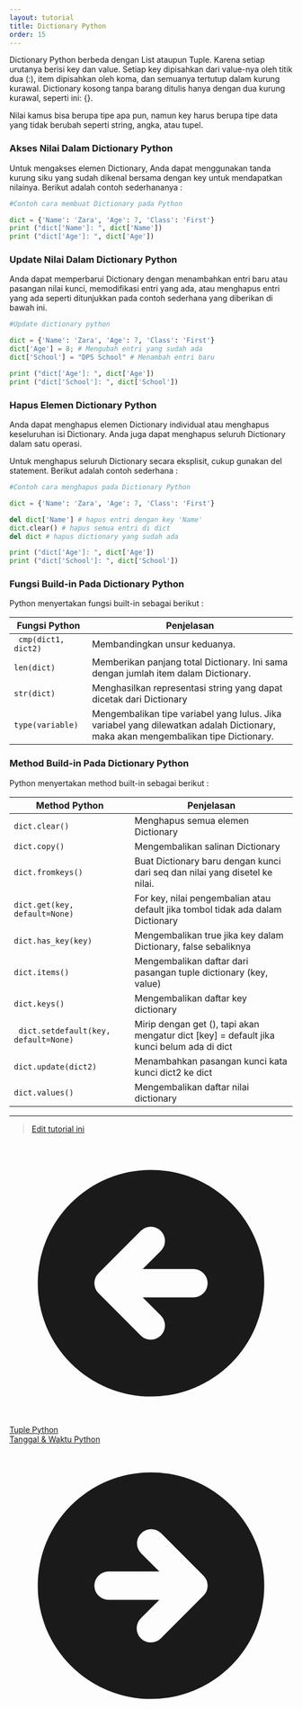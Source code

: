```yaml
---
layout: tutorial
title: Dictionary Python
order: 15
---
```


Dictionary Python berbeda dengan List ataupun Tuple. Karena setiap urutanya berisi key dan value. Setiap key dipisahkan dari value-nya oleh titik dua (:), item dipisahkan oleh koma, dan semuanya tertutup dalam kurung kurawal. Dictionary kosong tanpa barang ditulis hanya dengan dua kurung kurawal, seperti ini: {}.

Nilai kamus bisa berupa tipe apa pun, namun key harus berupa tipe data yang tidak berubah seperti string, angka, atau tupel.

### Akses Nilai Dalam Dictionary Python

Untuk mengakses elemen Dictionary, Anda dapat menggunakan tanda kurung siku yang sudah dikenal bersama dengan key untuk mendapatkan nilainya. Berikut adalah contoh sederhananya :

```python
#Contoh cara membuat Dictionary pada Python

dict = {'Name': 'Zara', 'Age': 7, 'Class': 'First'}
print ("dict['Name']: ", dict['Name'])
print ("dict['Age']: ", dict['Age'])
```

### Update Nilai Dalam Dictionary Python

Anda dapat memperbarui Dictionary dengan menambahkan entri baru atau pasangan nilai kunci, memodifikasi entri yang ada, atau menghapus entri yang ada seperti ditunjukkan pada contoh sederhana yang diberikan di bawah ini.

```python
#Update dictionary python

dict = {'Name': 'Zara', 'Age': 7, 'Class': 'First'}
dict['Age'] = 8; # Mengubah entri yang sudah ada
dict['School'] = "DPS School" # Menambah entri baru

print ("dict['Age']: ", dict['Age'])
print ("dict['School']: ", dict['School'])
```

### Hapus Elemen Dictionary Python

Anda dapat menghapus elemen Dictionary individual atau menghapus keseluruhan isi Dictionary. Anda juga dapat menghapus seluruh Dictionary dalam satu operasi.

Untuk menghapus seluruh Dictionary secara eksplisit, cukup gunakan del statement. Berikut adalah contoh sederhana :

```python
#Contoh cara menghapus pada Dictionary Python

dict = {'Name': 'Zara', 'Age': 7, 'Class': 'First'}

del dict['Name'] # hapus entri dengan key 'Name'
dict.clear() # hapus semua entri di dict
del dict # hapus dictionary yang sudah ada

print ("dict['Age']: ", dict['Age'])
print ("dict['School']: ", dict['School'])
```

### Fungsi Build-in Pada Dictionary Python

Python menyertakan fungsi built-in sebagai berikut :

| Fungsi Python     | Penjelasan                                                                                                                        |
| ----------------- | --------------------------------------------------------------------------------------------------------------------------------- |
|` cmp(dict1, dict2)` | Membandingkan unsur keduanya.                                                                                                     |
| `len(dict)`         | Memberikan panjang total Dictionary. Ini sama dengan jumlah item dalam Dictionary.                                                |
| `str(dict)  `       | Menghasilkan representasi string yang dapat dicetak dari Dictionary                                                               |
| `type(variable)`    | Mengembalikan tipe variabel yang lulus. Jika variabel yang dilewatkan adalah Dictionary, maka akan mengembalikan tipe Dictionary. |

### Method Build-in Pada Dictionary Python

Python menyertakan method built-in sebagai berikut :

| Method Python                      | Penjelasan                                                                                |
| ---------------------------------- | ----------------------------------------------------------------------------------------- |
|` dict.clear()                      ` | Menghapus semua elemen Dictionary                                                         |
|` dict.copy()                       ` | Mengembalikan salinan Dictionary                                                          |
|` dict.fromkeys()                   ` | Buat Dictionary baru dengan kunci dari seq dan nilai yang disetel ke nilai.               |
|` dict.get(key, default=None)       ` | For key, nilai pengembalian atau default jika tombol tidak ada dalam Dictionary           |
|` dict.has_key(key)                 ` | Mengembalikan true jika key dalam Dictionary, false sebaliknya                            |
|` dict.items()                      ` | Mengembalikan daftar dari pasangan tuple dictionary (key, value)                          |
|` dict.keys()                       ` | Mengembalikan daftar key dictionary                                                       |
|` dict.setdefault(key, default=None)` | Mirip dengan get (), tapi akan mengatur dict [key] = default jika kunci belum ada di dict |
|` dict.update(dict2)                ` | Menambahkan pasangan kunci kata kunci dict2 ke dict                                       |
|` dict.values()                     ` | Mengembalikan daftar nilai dictionary                                                     |

---
> [Edit tutorial ini](https://github.com/belajarpythoncom/belajarpythoncom.github.io/edit/master/_tutorial/dictionary-python.md)

<div class="mt-8 inline justify-between gap-x-4 md:flex">
  <div class="flex justify-center mb-4 md:mb-0">
    <a href="/tutorial/tuple-python" class="text-primary-300 hover:text-primary-300 order-2 flex h-12 items-center rounded-full bg-blue-500 bg-opacity-20 px-8 text-base hover:no-underline md:order-1">
      <svg xmlns="http://www.w3.org/2000/svg" class="mr-1 h-5 w-5" viewBox="0 0 20 20" fill="currentColor">
        <path fill-rule="evenodd" d="M10 18a8 8 0 100-16 8 8 0 000 16zm.707-10.293a1 1 0 00-1.414-1.414l-3 3a1 1 0 000 1.414l3 3a1 1 0 001.414-1.414L9.414 11H13a1 1 0 100-2H9.414l1.293-1.293z" clip-rule="evenodd" />
      </svg>
      <span class="-mt-0.5">Tuple Python</span>
    </a>
  </div>
  <div class="order-1 flex justify-center">
    <a href="/tutorial/tanggal-waktu-python" class="order-1 flex h-12 items-center rounded-full bg-gradient-to-l from-yellow-500 to-yellow-400 px-8 text-base text-black shadow-xl hover:text-black hover:no-underline hover:shadow md:order-2">
      <span class="-mt-0.5">Tanggal &amp; Waktu Python</span>
      <svg xmlns="http://www.w3.org/2000/svg" class="ml-1 h-5 w-5" viewBox="0 0 20 20" fill="currentColor">
        <path fill-rule="evenodd" d="M10 18a8 8 0 100-16 8 8 0 000 16zm3.707-8.707l-3-3a1 1 0 00-1.414 1.414L10.586 9H7a1 1 0 100 2h3.586l-1.293 1.293a1 1 0 101.414 1.414l3-3a1 1 0 000-1.414z" clip-rule="evenodd" />
      </svg>
    </a>
  </div>
</div>
